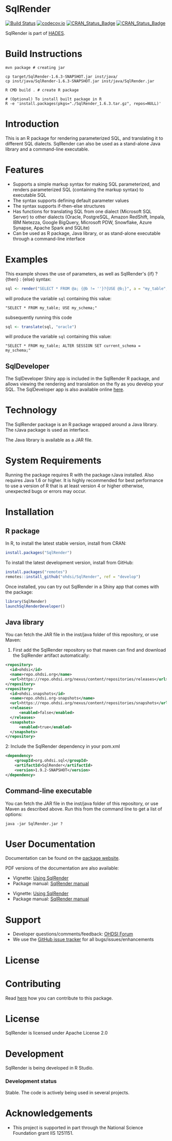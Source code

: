 # SqlRender

[![Build Status](https://github.com/OHDSI/SqlRender/workflows/R-CMD-check/badge.svg)](https://github.com/OHDSI/SqlRender/actions?query=workflow%3AR-CMD-check)
[![codecov.io](https://codecov.io/github/OHDSI/SqlRender/coverage.svg?branch=main)](https://app.codecov.io/github/OHDSI/SqlRender)
[![CRAN_Status_Badge](http://www.r-pkg.org/badges/version/SqlRender)](https://cran.r-project.org/package=SqlRender)
[![CRAN_Status_Badge](http://cranlogs.r-pkg.org/badges/SqlRender)](https://cran.r-project.org/package=SqlRender)

SqlRender is part of [HADES](https://ohdsi.github.io/Hades/).

# Build Instructions

```
mvn package # creating jar

cp target/SqlRender-1.6.3-SNAPSHOT.jar inst/java/
cp inst/java/SqlRender-1.6.3-SNAPSHOT.jar inst/java/SqlRender.jar

R CMD build . # create R package

# (Optional) To install built package in R
R -e 'install.packages(pkgs="./SqlRender_1.6.3.tar.gz", repos=NULL)'
```

# Introduction

This is an R package for rendering parameterized SQL, and translating it to different SQL dialects. SqlRender can also be used as a stand-alone Java library and a command-line executable.

# Features

- Supports a simple markup syntax for making SQL parameterized, and renders parameterized SQL (containing the markup syntax) to executable SQL
- The syntax supports defining default parameter values
- The syntax supports if-then-else structures
- Has functions for translating SQL from one dialect (Microsoft SQL Server) to other dialects (Oracle, PostgreSQL, Amazon RedShift, Impala, IBM Netezza, Google BigQuery, Microsoft PDW, Snowflake, Azure Synapse, Apache Spark and SQLite)
- Can be used as R package, Java library, or as stand-alone executable through a command-line interface

# Examples

This example shows the use of parameters, as well as SqlRender's {if} ? {then} : {else} syntax:

```r
sql <- render("SELECT * FROM @a; {@b != ''}?{USE @b;}", a = "my_table", b = "my_schema")
```

will produce the variable `sql` containing this value:

```
"SELECT * FROM my_table; USE my_schema;"
```

subsequently running this code

```r
sql <- translate(sql, "oracle")
```

will produce the variable `sql` containing this value:

```
"SELECT * FROM my_table; ALTER SESSION SET current_schema =  my_schema;"
```

## SqlDeveloper

The SqlDeveloper Shiny app is included in the SqlRender R package, and allows viewing the rendering and translation on the fly as you develop your SQL. The SqlDeveloper app is also available online [here](https://data.ohdsi.org/SqlDeveloper/).

# Technology

The SqlRender package is an R package wrapped around a Java library. The rJava package is used as interface.

The Java library is available as a JAR file.

# System Requirements

Running the package requires R with the package rJava installed. Also requires Java 1.6 or higher.
It is highly recommended for best performance to use a version of R that is at least version 4 or higher otherwise, unexpected bugs or errors may occur.

# Installation

## R package

In R, to install the latest stable version, install from CRAN:

```r
install.packages("SqlRender")
```

To install the latest development version, install from GitHub:

```r
install.packages("remotes")
remotes::install_github("ohdsi/SqlRender", ref = "develop")
```

Once installed, you can try out SqlRender in a Shiny app that comes with the package:

```r
library(SqlRender)
launchSqlRenderDeveloper()
```

## Java library

You can fetch the JAR file in the inst/java folder of this repository, or use Maven:

1. First add the SqlRender repository so that maven can find and download the SqlRender artifact automatically:

```xml
<repository>
  <id>ohdsi</id>
  <name>repo.ohdsi.org</name>
  <url>https://repo.ohdsi.org/nexus/content/repositories/releases</url>
</repository>
<repository>
  <id>ohdsi.snapshots</id>
  <name>repo.ohdsi.org-snapshots</name>
  <url>https://repo.ohdsi.org/nexus/content/repositories/snapshots</url>
  <releases>
      <enabled>false</enabled>
  </releases>
  <snapshots>
      <enabled>true</enabled>
  </snapshots>
</repository>
```

2: Include the SqlRender dependency in your pom.xml

```xml
<dependency>
	<groupId>org.ohdsi.sql</groupId>
	<artifactId>SqlRender</artifactId>
	<version>1.9.2-SNAPSHOT</version>
</dependency>
```

## Command-line executable

You can fetch the JAR file in the inst/java folder of this repository, or use Maven as described above. Run this from the command line to get a list of options:

```
java -jar SqlRender.jar ?
```

# User Documentation

Documentation can be found on the [package website](https://ohdsi.github.io/SqlRender/).

PDF versions of the documentation are also available:

- Vignette: [Using SqlRender](https://github.com/OHDSI/SqlRender/raw/main/inst/doc/UsingSqlRender.pdf)
- Package manual: [SqlRender manual](https://github.com/OHDSI/SqlRender/raw/main/extras/SqlRender.pdf)

* Vignette: [Using SqlRender](https://ohdsi.github.io/SqlRender/articles/UsingSqlRender.html)
* Package manual: [SqlRender manual](https://ohdsi.github.io/SqlRender/reference/index.html)

# Support

- Developer questions/comments/feedback: <a href="http://forums.ohdsi.org/c/developers">OHDSI Forum</a>
- We use the <a href="https://github.com/OHDSI/SqlRender/issues">GitHub issue tracker</a> for all bugs/issues/enhancements

# License

# Contributing

Read [here](https://ohdsi.github.io/Hades/contribute.html) how you can contribute to this package.

# License

SqlRender is licensed under Apache License 2.0

# Development

SqlRender is being developed in R Studio.

### Development status

Stable. The code is actively being used in several projects.

# Acknowledgements

- This project is supported in part through the National Science Foundation grant IIS 1251151.
